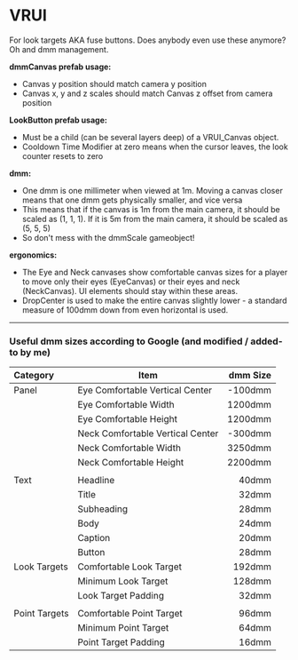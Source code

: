 # VRUI
For look targets AKA fuse buttons. Does anybody even use these anymore? Oh and dmm management.

**dmmCanvas prefab usage:**
* Canvas y position should match camera y position
* Canvas x, y and z scales should match Canvas z offset from camera position

**LookButton prefab usage:**
* Must be a child (can be several layers deep) of a VRUI_Canvas object.
* Cooldown Time Modifier at zero means when the cursor leaves, the look counter resets to zero

**dmm:**
* One dmm is one millimeter when viewed at 1m. Moving a canvas closer means that one dmm gets physically smaller, and vice versa
* This means that if the canvas is 1m from the main camera, it should be scaled as (1, 1, 1). If it is 5m from the main camera, it should be scaled as (5, 5, 5)
* So don't mess with the dmmScale gameobject!

**ergonomics:**
* The Eye and Neck canvases show comfortable canvas sizes for a player to move only their eyes (EyeCanvas) or their eyes and neck (NeckCanvas). UI elements should stay within these areas.
* DropCenter is used to make the entire canvas slightly lower - a standard measure of 100dmm down from even horizontal is used.

---

### Useful dmm sizes according to Google (and modified / added-to by me)

Category | Item | dmm Size |
| :--- | --- | ---:|
| Panel | Eye Comfortable Vertical Center | -100dmm |
| | Eye Comfortable Width | 1200dmm |
| | Eye Comfortable Height | 1200dmm |
| | Neck Comfortable Vertical Center | -300dmm |
| | Neck Comfortable Width | 3250dmm |
| | Neck Comfortable Height | 2200dmm |
| | | |
| Text | Headline | 40dmm |
| | Title | 32dmm |
| | Subheading | 28dmm |
| | Body | 24dmm |
| | Caption | 20dmm |
| | Button | 28dmm |
| Look Targets | Comfortable Look Target | 192dmm |
| | Minimum Look Target | 128dmm |
| | Look Target Padding | 32dmm |
| | | |
| Point Targets | Comfortable Point Target | 96dmm |
| | Minimum Point Target | 64dmm |
| | Point Target Padding | 16dmm |
